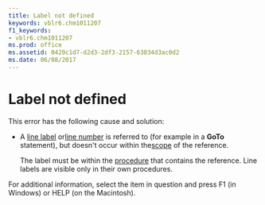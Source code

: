 ```yaml
---
title: Label not defined
keywords: vblr6.chm1011207
f1_keywords:
- vblr6.chm1011207
ms.prod: office
ms.assetid: 0420c1d7-d2d3-2df3-2157-63834d3ac0d2
ms.date: 06/08/2017
---
```



# Label not defined

This error has the following cause and solution:



- A [line label](../../Glossary/vbe-glossary.md) or[line number](../../Glossary/vbe-glossary.md) is referred to (for example in a **GoTo** statement), but doesn't occur within the[scope](../../Glossary/vbe-glossary.md) of the reference.
    
    The label must be within the [procedure](../../Glossary/vbe-glossary.md) that contains the reference. Line labels are visible only in their own procedures.
    

For additional information, select the item in question and press F1 (in Windows) or HELP (on the Macintosh).


